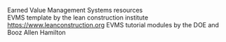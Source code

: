 Earned Value Management Systems resources</br>
EVMS template by the lean construction institute https://www.leanconstruction.org
EVMS tutorial modules by the DOE and Booz Allen Hamilton

